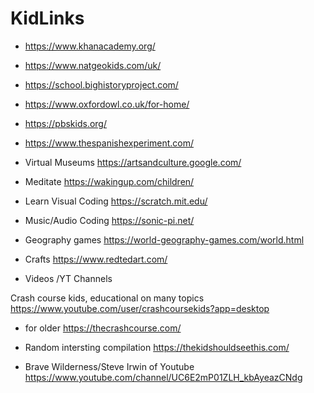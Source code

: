 # KidLinks

* https://www.khanacademy.org/ 
* https://www.natgeokids.com/uk/
* https://school.bighistoryproject.com/
* https://www.oxfordowl.co.uk/for-home/
* https://pbskids.org/
* https://www.thespanishexperiment.com/

* Virtual Museums
https://artsandculture.google.com/

* Meditate
https://wakingup.com/children/

* Learn Visual Coding 
https://scratch.mit.edu/ 

* Music/Audio Coding
https://sonic-pi.net/

* Geography games
https://world-geography-games.com/world.html

* Crafts
https://www.redtedart.com/

* Videos /YT Channels

Crash course kids, educational on many topics
https://www.youtube.com/user/crashcoursekids?app=desktop
+ for older https://thecrashcourse.com/

* Random intersting compilation
https://thekidshouldseethis.com/

* Brave Wilderness/Steve Irwin of Youtube
https://www.youtube.com/channel/UC6E2mP01ZLH_kbAyeazCNdg
